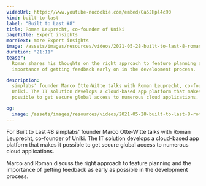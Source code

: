 ```yaml
---
videoUrl: https://www.youtube-nocookie.com/embed/Ca5JHpl4c90
kind: built-to-last
label: "Built to Last #8"
title: Roman Leuprecht, co-founder of Uniki
pageTitle: Expert insights
moreText: more Expert insights
image: /assets/images/resources/videos/2021-05-28-built-to-last-8-roman-leuprecht/roman.jpg
duration: "21:11"
teaser:
  Roman shares his thoughts on the right approach to feature planning and the
  importance of getting feedback early on in the development process.

description:
  simplabs' founder Marco Otte-Witte talks with Roman Leuprecht, co-founder of
  Uniki. The IT solution develops a cloud-based app platform that makes it
  possible to get secure global access to numerous cloud applications.

og:
  image: /assets/images/resources/videos/2021-05-28-built-to-last-8-roman-leuprecht/og-image.png
---
```


For Built to Last #8 simplabs' founder Marco Otte-Witte talks with Roman
Leuprecht, co-founder of Uniki. The IT solution develops a cloud-based app
platform that makes it possible to get secure global access to numerous cloud
applications.

Marco and Roman discuss the right approach to feature planning and the
importance of getting feedback as early as possible in the development process.
